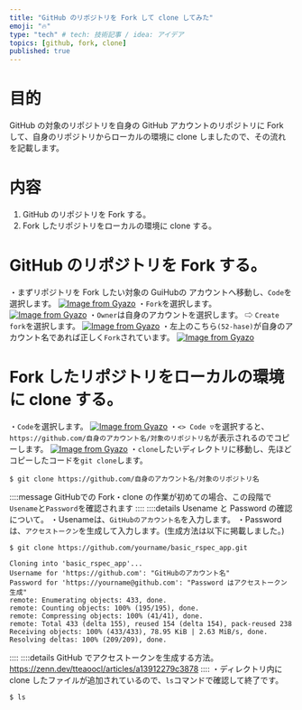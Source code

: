 ```yaml
---
title: "GitHub のリポジトリを Fork して clone してみた"
emoji: "🔥"
type: "tech" # tech: 技術記事 / idea: アイデア
topics: [github, fork, clone]
published: true
---
```

# 目的
GitHub の対象のリポジトリを自身の GitHub アカウントのリポジトリに Fork して、自身のリポジトリからローカルの環境に clone しましたので、その流れを記載します。

# 内容
1. GitHub のリポジトリを Fork する。
2. Fork したリポジトリをローカルの環境に clone する。

# GitHub のリポジトリを Fork する。
・まずリポジトリを Fork したい対象の GuiHubの アカウントへ移動し、```Code```を選択します。
[![Image from Gyazo](https://i.gyazo.com/5f8855b5b1c8be4871ae7745d310cbb2.png)](https://gyazo.com/5f8855b5b1c8be4871ae7745d310cbb2)
・```Fork```を選択します。
[![Image from Gyazo](https://i.gyazo.com/d5949a58991e4bdbd45faf552239bd96.png)](https://gyazo.com/d5949a58991e4bdbd45faf552239bd96)
・```Owner```は自身のアカウントを選択します。 ⇨ ```Create fork```を選択します。
[![Image from Gyazo](https://i.gyazo.com/f8c4ef14d400bd83d0463adc48dc76fc.png)](https://gyazo.com/f8c4ef14d400bd83d0463adc48dc76fc)
・左上のこちら```(52-hase)```が自身のアカウント名であれば正しく```Fork```されています。
[![Image from Gyazo](https://i.gyazo.com/6e3122fba9edef00b0c30cdcef5aaffe.png)](https://gyazo.com/6e3122fba9edef00b0c30cdcef5aaffe)

# Fork したリポジトリをローカルの環境に clone する。
・```Code```を選択します。
[![Image from Gyazo](https://i.gyazo.com/5f8855b5b1c8be4871ae7745d310cbb2.png)](https://gyazo.com/5f8855b5b1c8be4871ae7745d310cbb2)
・```<> Code ▽```を選択すると、```https://github.com/自身のアカウント名/対象のリポジトリ名```が表示されるのでコピーします。
[![Image from Gyazo](https://i.gyazo.com/f93b92035c892c40146c4fc239c2e5b7.png)](https://gyazo.com/f93b92035c892c40146c4fc239c2e5b7)
・```clone```したいディレクトリに移動し、先ほどコピーしたコードを```git clone```します。
```
$ git clone https://github.com/自身のアカウント名/対象のリポジトリ名
```
::::message
GitHubでの Fork・clone の作業が初めての場合、この段階で```Usename```と```Password```を確認されます
::::
::::details Usename と Password の確認について。
・Usenameは、```GitHubのアカウント名```を入力します。
・Passwordは、```アクセストークン```を生成して入力します。(生成方法は以下に掲載しました。)
```
$ git clone https://github.com/yourname/basic_rspec_app.git

Cloning into 'basic_rspec_app'...
Username for 'https://github.com': "GitHubのアカウント名"
Password for 'https://yourname@github.com': "Password はアクセストークン生成"
remote: Enumerating objects: 433, done.
remote: Counting objects: 100% (195/195), done.
remote: Compressing objects: 100% (41/41), done.
remote: Total 433 (delta 155), reused 154 (delta 154), pack-reused 238
Receiving objects: 100% (433/433), 78.95 KiB | 2.63 MiB/s, done.
Resolving deltas: 100% (209/209), done.
```
::::
::::details GitHub でアクセストークンを生成する方法。
https://zenn.dev/tteaoocl/articles/a13912279c3878
::::
・ディレクトリ内に clone したファイルが追加されているので、```ls```コマンドで確認して終了です。
```
$ ls
```
